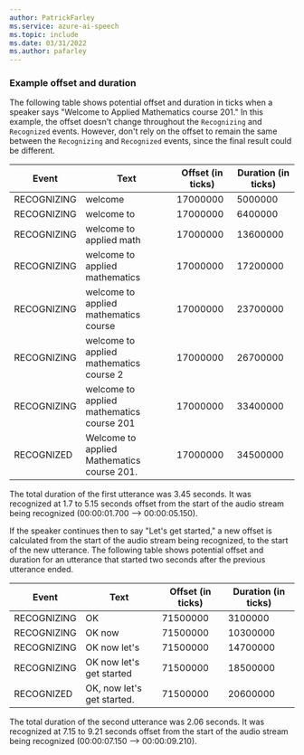 ```yaml
---
author: PatrickFarley
ms.service: azure-ai-speech
ms.topic: include
ms.date: 03/31/2022
ms.author: pafarley
---
```


### Example offset and duration

The following table shows potential offset and duration in ticks when a speaker says "Welcome to Applied Mathematics course 201." In this example, the offset doesn't change throughout the `Recognizing` and `Recognized` events. However, don't rely on the offset to remain the same between the `Recognizing` and `Recognized` events, since the final result could be different.

|Event  |Text  |Offset (in ticks)  |Duration (in ticks) |
|---------|---------|---------|---------|
|RECOGNIZING     |welcome         |17000000         |5000000         |
|RECOGNIZING     |welcome to         |17000000         |6400000         |
|RECOGNIZING     |welcome to applied math          |17000000         |13600000         |
|RECOGNIZING     |welcome to applied mathematics         |17000000         |17200000         |
|RECOGNIZING     |welcome to applied mathematics course         |17000000         |23700000         |
|RECOGNIZING     |welcome to applied mathematics course 2         |17000000         |26700000         |
|RECOGNIZING     |welcome to applied mathematics course 201         |17000000         |33400000         |
|RECOGNIZED     |Welcome to applied Mathematics course 201.         |17000000         |34500000         |

The total duration of the first utterance was 3.45 seconds. It was recognized at 1.7 to 5.15 seconds offset from the start of the audio stream being recognized (00:00:01.700 --> 00:00:05.150).

If the speaker continues then to say "Let's get started," a new offset is calculated from the start of the audio stream being recognized, to the start of the new utterance. The following table shows potential offset and duration for an utterance that started two seconds after the previous utterance ended.

|Event  |Text  |Offset (in ticks)  |Duration (in ticks) |
|---------|---------|---------|---------|
|RECOGNIZING     |OK         |71500000         |3100000         |
|RECOGNIZING     |OK now         |71500000         |10300000         |
|RECOGNIZING     |OK now let's         |71500000         |14700000         |
|RECOGNIZING     |OK now let's get started         |71500000         |18500000         |
|RECOGNIZED     |OK, now let's get started.         |71500000         |20600000         |

The total duration of the second utterance was 2.06 seconds. It was recognized at 7.15 to 9.21 seconds offset from the start of the audio stream being recognized (00:00:07.150 --> 00:00:09.210). 
